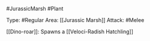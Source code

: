 #JurassicMarsh #Plant 

Type: #Regular 
Area: [[Jurassic Marsh]]
Attack: #Melee

[[Dino-roar]]: Spawns a [[Veloci-Radish Hatchling]]